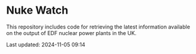 # Nuke Watch

This repository includes code for retrieving the latest information available on the output of EDF nuclear power plants in the UK.

Last updated: 2024-11-05 09:14